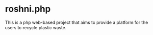 # roshni.php
This is a php web-based project that aims to provide a platform for the users to recycle plastic waste.
